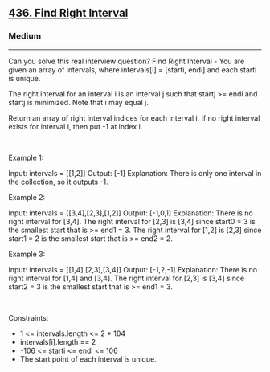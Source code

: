 <h2><a href="https://leetcode.com/problems/find-right-interval/">436. Find Right Interval</a></h2><h3>Medium</h3><hr>Can you solve this real interview question? Find Right Interval - You are given an array of intervals, where intervals[i] = [starti, endi] and each starti is unique.

The right interval for an interval i is an interval j such that startj >= endi and startj is minimized. Note that i may equal j.

Return an array of right interval indices for each interval i. If no right interval exists for interval i, then put -1 at index i.

 

Example 1:


Input: intervals = [[1,2]]
Output: [-1]
Explanation: There is only one interval in the collection, so it outputs -1.


Example 2:


Input: intervals = [[3,4],[2,3],[1,2]]
Output: [-1,0,1]
Explanation: There is no right interval for [3,4].
The right interval for [2,3] is [3,4] since start0 = 3 is the smallest start that is >= end1 = 3.
The right interval for [1,2] is [2,3] since start1 = 2 is the smallest start that is >= end2 = 2.


Example 3:


Input: intervals = [[1,4],[2,3],[3,4]]
Output: [-1,2,-1]
Explanation: There is no right interval for [1,4] and [3,4].
The right interval for [2,3] is [3,4] since start2 = 3 is the smallest start that is >= end1 = 3.


 

Constraints:

 * 1 <= intervals.length <= 2 * 104
 * intervals[i].length == 2
 * -106 <= starti <= endi <= 106
 * The start point of each interval is unique.